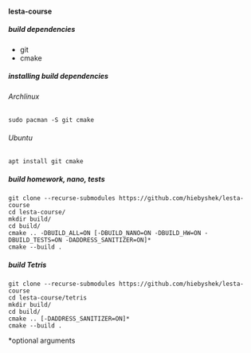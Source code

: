 #### lesta-course

##### build dependencies
- git
- cmake

##### installing build dependencies
###### Archlinux
    sudo pacman -S git cmake
###### Ubuntu
    apt install git cmake

##### build homework, nano, tests
    git clone --recurse-submodules https://github.com/hiebyshek/lesta-course
    cd lesta-course/
    mkdir build/
    cd build/
    cmake .. -DBUILD_ALL=ON [-DBUILD_NANO=ON -DBUILD_HW=ON -DBUILD_TESTS=ON -DADDRESS_SANITIZER=ON]*
    cmake --build .

##### build Tetris
    git clone --recurse-submodules https://github.com/hiebyshek/lesta-course
    cd lesta-course/tetris
    mkdir build/
    cd build/
    cmake .. [-DADDRESS_SANITIZER=ON]*
    cmake --build .

*optional arguments
